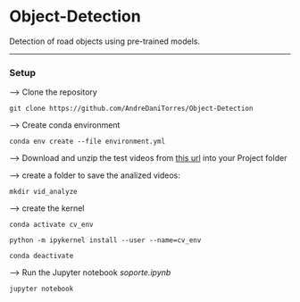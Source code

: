 # Object-Detection

Detection of road objects using pre-trained models.

----
### Setup

--> Clone the repository

`git clone https://github.com/AndreDaniTorres/Object-Detection`

--> Create conda environment

`conda env create --file environment.yml`

--> Download and unzip the test videos from [this url](https://drive.google.com/file/d/1Ei6gR5p7HW3ypTxInqDp3cRDkYnFS36S/view) into your Project folder

--> create a folder to save the analized videos:

`mkdir vid_analyze`

--> create the kernel

`conda activate cv_env`

`python -m ipykernel install --user --name=cv_env`

`conda deactivate`

--> Run the Jupyter notebook *soporte.ipynb*

`jupyter notebook`
